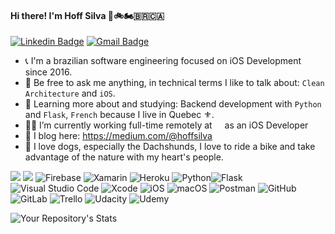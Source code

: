 #### Hi there! I'm Hoff Silva 🐶🚲🏍️🇧🇷🇨🇦

[![Linkedin Badge](https://img.shields.io/badge/-LinkedIn-blue?style=flat-square&logo=Linkedin&logoColor=white&link=link_do_seu_perfil_no_linkedin)](https://www.linkedin.com/in/hoffsilva)
[![Gmail Badge](https://img.shields.io/badge/-Gmail-c14438?style=flat-square&logo=Gmail&logoColor=white&link=mailto:seu_email)](mailto:hoff.henry@gmail.com)

- 📞 I'm a brazilian software engineering focused on iOS Development since 2016.
- 💬 Be free to ask me anything, in technical terms I like to talk about: `Clean Architecture` and `iOS`.
- 🌱 Learning more about and studying: Backend development with `Python` and `Flask`, `French` because I live in Quebec ⚜.
- 👨‍💻 I’m currently working full-time remotely at [<img height="12" src="https://www.cgi.com/sites/default/files/cgi-logo-red.jpg">](https://cgi.com) as an iOS Developer
- 📃 I blog here: https://medium.com/@hoffsilva
- 👏 I love dogs, especially the Dachshunds, I love to ride a bike and take advantage of the nature with my heart's people.


<img src="https://img.shields.io/badge/Swift-FA7343?style=for-the-badge&logo=swift&logoColor=white" /> <img src="https://img.shields.io/badge/C%23-239120?style=for-the-badge&logo=c-sharp&logoColor=white" /> ![Firebase](https://img.shields.io/badge/Firebase-039BE5?style=for-the-badge&logo=Firebase&logoColor=white) ![Xamarin](https://img.shields.io/badge/Xamarin-3199DC?style=for-the-badge&logo=xamarin&logoColor=white) ![Heroku](https://img.shields.io/badge/heroku-%23430098.svg?style=for-the-badge&logo=heroku&logoColor=white) ![Python](https://img.shields.io/badge/python-3670A0?style=for-the-badge&logo=python&logoColor=ffdd54)![Flask](https://img.shields.io/badge/flask-%23000.svg?style=for-the-badge&logo=flask&logoColor=white)
![Visual Studio Code](https://img.shields.io/badge/Visual%20Studio%20Code-0078d7.svg?style=for-the-badge&logo=visual-studio-code&logoColor=white)
![Xcode](https://img.shields.io/badge/Xcode-007ACC?style=for-the-badge&logo=Xcode&logoColor=white)
![iOS](https://img.shields.io/badge/iOS-000000?style=for-the-badge&logo=ios&logoColor=white)
![macOS](https://img.shields.io/badge/mac%20os-000000?style=for-the-badge&logo=macos&logoColor=F0F0F0)
![Postman](https://img.shields.io/badge/Postman-FF6C37?style=for-the-badge&logo=postman&logoColor=white)
![GitHub](https://img.shields.io/badge/github-%23121011.svg?style=for-the-badge&logo=github&logoColor=white)
![GitLab](https://img.shields.io/badge/gitlab-%23181717.svg?style=for-the-badge&logo=gitlab&logoColor=white)
![Trello](https://img.shields.io/badge/Trello-%23026AA7.svg?style=for-the-badge&logo=Trello&logoColor=white)
![Udacity](https://img.shields.io/badge/Udacity-grey?style=for-the-badge&logo=udacity&logoColor=15B8E6)
![Udemy](https://img.shields.io/badge/Udemy-A435F0?style=for-the-badge&logo=Udemy&logoColor=white)

![Your Repository's Stats](https://github-readme-stats.vercel.app/api?username=hoffsilva&show_icons=true&hide=issues&count_private=true&theme=highcontrast)
